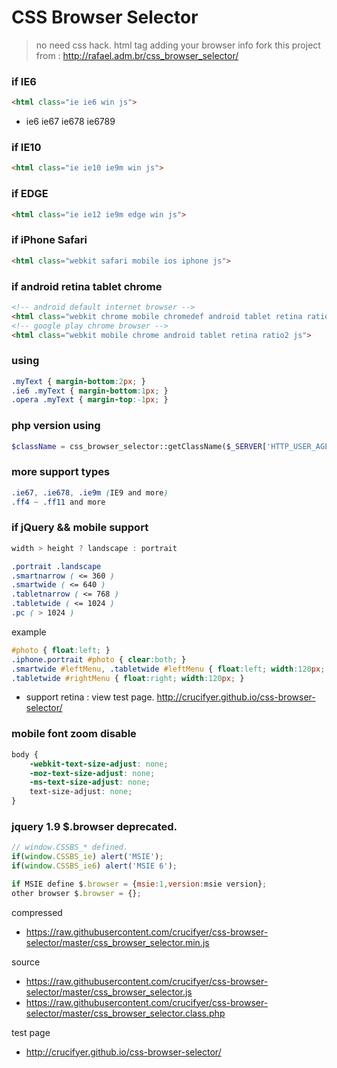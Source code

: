 # CSS Browser Selector

> no need css hack. html tag adding your browser info
> fork this project from : http://rafael.adm.br/css_browser_selector/

### if IE6
```html
<html class="ie ie6 win js">
```
- ie6 ie67 ie678 ie6789

### if IE10
```html
<html class="ie ie10 ie9m win js">
```

### if EDGE
```html
<html class="ie ie12 ie9m edge win js">
```

### if iPhone Safari
```html
<html class="webkit safari mobile ios iphone js">
```

### if android retina tablet chrome
```html
<!-- android default internet browser -->
<html class="webkit chrome mobile chromedef android tablet retina ratio2 js">
<!-- google play chrome browser -->
<html class="webkit mobile chrome android tablet retina ratio2 js">
```

### using
```css
.myText { margin-bottom:2px; } 
.ie6 .myText { margin-bottom:1px; }
.opera .myText { margin-top:-1px; }
```

### php version using
```php
$className = css_browser_selector::getClassName($_SERVER['HTTP_USER_AGENT]);
```

### more support types
```css
.ie67, .ie678, .ie9m (IE9 and more)
.ff4 ~ .ff11 and more
```

### if jQuery && mobile support
```js
width > height ? landscape : portrait
```
```css
.portrait .landscape
.smartnarrow ( <= 360 )
.smartwide ( <= 640 )
.tabletnarrow ( <= 768 )
.tabletwide ( <= 1024 )
.pc ( > 1024 )
```

example
```css
#photo { float:left; }
.iphone.portrait #photo { clear:both; }
.smartwide #leftMenu, .tabletwide #leftMenu { float:left; width:120px; }
.tabletwide #rightMenu { float:right; width:120px; }
```

- support retina : view test page. http://crucifyer.github.io/css-browser-selector/

### mobile font zoom disable
```css
body {
	-webkit-text-size-adjust: none;
	-moz-text-size-adjust: none;
	-ms-text-size-adjust: none;
	text-size-adjust: none;
}
```

### jquery 1.9 $.browser deprecated.
```js
// window.CSSBS_* defined.
if(window.CSSBS_ie) alert('MSIE');
if(window.CSSBS_ie6) alert('MSIE 6');

if MSIE define $.browser = {msie:1,version:msie version};
other browser $.browser = {};
```

compressed
- https://raw.githubusercontent.com/crucifyer/css-browser-selector/master/css_browser_selector.min.js

source
- https://raw.githubusercontent.com/crucifyer/css-browser-selector/master/css_browser_selector.js
- https://raw.githubusercontent.com/crucifyer/css-browser-selector/master/css_browser_selector.class.php

test page
- http://crucifyer.github.io/css-browser-selector/
